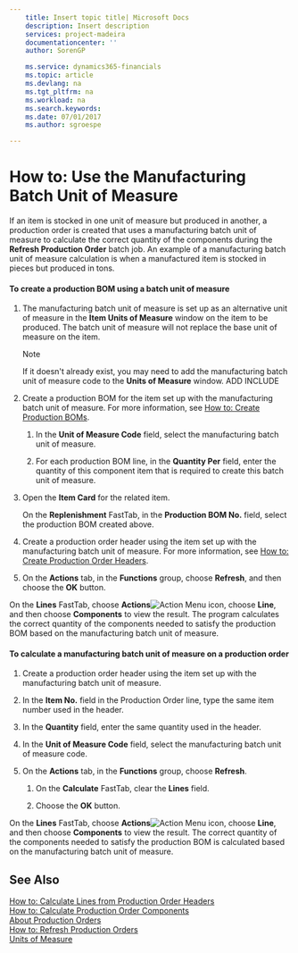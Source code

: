 ```yaml
---
    title: Insert topic title| Microsoft Docs
    description: Insert description
    services: project-madeira
    documentationcenter: ''
    author: SorenGP

    ms.service: dynamics365-financials
    ms.topic: article
    ms.devlang: na
    ms.tgt_pltfrm: na
    ms.workload: na
    ms.search.keywords:
    ms.date: 07/01/2017
    ms.author: sgroespe

---
```

# How to: Use the Manufacturing Batch Unit of Measure
If an item is stocked in one unit of measure but produced in another, a production order is created that uses a manufacturing batch unit of measure to calculate the correct quantity of the components during the **Refresh Production Order** batch job. An example of a manufacturing batch unit of measure calculation is when a manufactured item is stocked in pieces but produced in tons.  
  
#### To create a production BOM using a batch unit of measure  
  
1.  The manufacturing batch unit of measure is set up as an alternative unit of measure in the **Item Units of Measure** window on the item to be produced. The batch unit of measure will not replace the base unit of measure on the item.  
  
    > [!NOTE]  
    >  If it doesn't already exist, you may need to add the manufacturing batch unit of measure code to the **Units of Measure** window. ADD INCLUDE<!--[!INCLUDE[bp_choose_columns](../../includes/bp_choose_columns_md.md)]-->  
  
2.  Create a production BOM for the item set up with the manufacturing batch unit of measure. For more information, see [How to: Create Production BOMs](../how-to-create-production-boms.md).  
  
    1.  In the **Unit of Measure Code** field, select the manufacturing batch unit of measure.  
  
    2.  For each production BOM line, in the **Quantity Per** field, enter the quantity of this component item that is required to create this batch unit of measure.  
  
3.  Open the **Item Card** for the related item.  
  
     On the **Replenishment** FastTab, in the **Production BOM No.** field, select the production BOM created above.  
  
4.  Create a production order header using the item set up with the manufacturing batch unit of measure. For more information, see [How to: Create Production Order Headers](../how-to-create-production-order-headers.md).  
  
5.  On the **Actions** tab, in the **Functions** group, choose **Refresh**, and then choose  the **OK** button.  
  
 On the **Lines** FastTab, choose **Actions**![Action Menu icon](../media/actionmenuicon.png "actionMenuIcon"), choose **Line**, and then choose **Components** to view the result. The program calculates the correct quantity of the components needed to satisfy the production BOM based on the manufacturing batch unit of measure.  
  
#### To calculate a manufacturing batch unit of measure on a production order  
  
1.  Create a production order header using the item set up with the manufacturing batch unit of measure.  
  
2.  In the **Item No.** field in the Production Order line, type the same item number used in the header.  
  
3.  In the **Quantity** field, enter the same quantity used in the header.  
  
4.  In the **Unit of Measure Code** field, select the manufacturing batch unit of measure code.  
  
5.  On the **Actions** tab, in the **Functions** group, choose **Refresh**.  
  
    1.  On the **Calculate** FastTab, clear the **Lines** field.  
  
    2.  Choose the **OK** button.  
  
 On the **Lines** FastTab, choose **Actions**![Action Menu icon](../media/actionmenuicon.png "actionMenuIcon"), choose **Line**, and then choose **Components** to view the result. The correct quantity of the components needed to satisfy the production BOM is calculated based on the manufacturing batch unit of measure.  
  
## See Also  
 [How to: Calculate Lines from Production Order Headers](../how-to-calculate-lines-from-production-order-headers.md)   
 [How to: Calculate Production Order Components](../how-to-calculate-production-order-components.md)   
 [About Production Orders](../about-production-orders.md)   
 [How to: Refresh Production Orders](../how-to-refresh-production-orders.md)   
 [Units of Measure](../units-of-measure.md)
